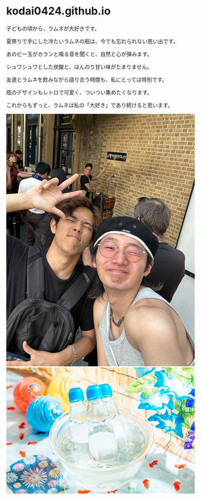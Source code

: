 # kodai0424.github.io

子どもの頃から、ラムネが大好きです。

夏祭りで手にした冷たいラムネの瓶は、今でも忘れられない思い出です。

あのビー玉がカランと鳴る音を聞くと、自然と心が弾みます。

シュワシュワとした炭酸と、ほんのり甘い味がたまりません。

友達とラムネを飲みながら語り合う時間も、私にとっては特別です。

瓶のデザインもレトロで可愛く、ついつい集めたくなります。

これからもずっと、ラムネは私の「大好き」であり続けると思います。



![image](IMG-20240704-WA0005.jpg)
![image](20220819ramune_main.jpg)
